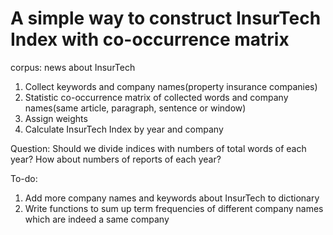 # A simple way to construct InsurTech Index with co-occurrence matrix

corpus: news about InsurTech

1. Collect keywords and company names(property insurance companies)
2. Statistic co-occurrence matrix of collected words and company names(same article, paragraph, sentence or window)
3. Assign weights
4. Calculate InsurTech Index by year and company

Question: Should we divide indices with numbers of total words of each year? How about numbers of reports of each year?

To-do: 
1. Add more company names and keywords about InsurTech to dictionary
2. Write functions to sum up term frequencies of different company names which are indeed a same company